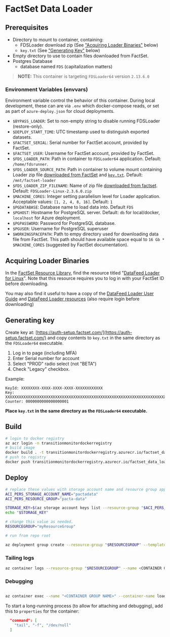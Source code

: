 # FactSet Data Loader

## Prerequisites

* Directory to mount to container, containing:
  * FDSLoader download zip (See ["Acquiring Loader Binaries"](#acquiring-loader-binaries) below)
  * `key.txt` (See ["Generating Key"](#generating-key) below)
* Empty directory to use to contain files downloaded from FactSet.
* Postgres Database
  * database named `FDS` (capitalization matters)

> **NOTE:** This container is targeting `FDSLoader64` version `2.13.6.0`

### Environment Variables (envvars)

Environment variable control the behavior of this container.
During local development, these can are via `.env` which docker-compose reads, or set as part of `azure-deploy.json` for cloud deployments.

* `$BYPASS_LOADER`: Set to non-empty string to disable running FDSLoader (restore-only).
* `$DEPLOY_START_TIME`: UTC timestamp used to distinguish exported datasets.
* `$FACTSET_SERIAL`: Serial number for FactSet account, provided by FactSet.
* `$FACTSET_USER`: Username for FactSet account, provided by FactSet.
* `$FDS_LOADER_PATH`: Path in container to `FDSLoader64` application. Default: `/home/fdsrunner`.
* `$FDS_LOADER_SOURCE_PATH`: Path in container to volume mount containing Loader zip file [downloaded from FactSet](#acquiring-loader-binaries) and [`key.txt`](#generating-key). Default: `/mnt/factset-loader`
* `$FDS_LOADER_ZIP_FILENAME`: Name of zip file [downloaded from factset](#acquiring-loader-binaries). Default: `FDSLoader-Linux-2.3.6.0.zip`
* `$MACHINE_CORES`: Integer setting parallelism level for Loader application. Acceptable values: `[1, 2, 4, 8, 16]`. Default: `1`
* `$PGDATABASE`: Database name to load data into. Default `FDS`
* `$PGHOST`: Hostname for PostgreSQL server. Default: `db` for local/docker, `localhost` for Azure deployment.
* `$PGPASSWORD`: Password for PostgreSQL database.
* `$PGUSER`: Username for PostgreSQL superuser
* `$WORKINGSPACEPATH`: Path to empy directory used for downloading data file from FactSet. This path should have available space equal to `16 Gb * $MACHINE_CORES` (suggested by FactSet documentation).

## Acquiring Loader Binaries

In the [FactSet Resource Library](https://go.factset.com/company/resource-library), find the resource titled "[DataFeed Loader for Linux](https://open.factset.com/api/public/media/download/resources/documents/af0def52-791d-47b9-9147-efe2c02e9f60/FDSLoader-Linux-2.13.6.0.zip)".
Note that this resource requires you to log in with your FactSet ID before downloading.

You may also find it useful to have a copy of the [DataFeed Loader User Guide](https://open.factset.com/api/public/media/download/resources/documents/542ad4eb-4d38-4b0e-b8af-0892289bc67b/DataFeed%20Loader%20User%20Guide%202.13.6.0.zip) and [DataFeed Loader resources](https://open.factset.com/api/public/media/download/resources/documents/4bd1a761-05e3-425f-8813-4f3b6c3c6a7f/resources.zip) (also require login before downloading)

## Generating key

Create key at: [https://auth-setup.factset.com/](https://auth-setup.factset.com/)
and copy contents to `key.txt` in the same directory as the `FDSLoader64` executable.

1. Log in to page (including MFA)
2. Enter Serial number for account
3. Select "PROD" radio select (not "BETA")
4. Check "Legacy" checkbox.

Example:

```text
KeyId: XXXXXXXX-XXXX-XXXX-XXXX-XXXXXXXXXXXX
Key: XXXXXXXXXXXXXXXXXXXXXXXXXXXXXXXXXXXXXXXXXXXXXXXXXXXXXXXXXXXXXXXXXXXXXXXXXXXXXXXXXXXXXXXXXXXXXXXXXXXXXXXXXXXXXXXXXXXXXXXXXXXXXXXX
Counter: 0000000000000000001
```

**Place `key.txt` in the same directory as the `FDSLoader64` executable.**

## Build

```sh
# login to docker registry
az acr login -n transitionmonitordockerregistry
# build image
docker build . -t transitionmonitordockerregistry.azurecr.io/factset_data_loader
# push to registry
docker push transitionmonitordockerregistry.azurecr.io/factset_data_loader:latest
```

## Deploy

```sh
# replace these values with storage account name and resource group appropriate to your deployment
ACI_PERS_STORAGE_ACCOUNT_NAME="pactadata"
ACI_PERS_RESOURCE_GROUP="pacta-data"

STORAGE_KEY=$(az storage account keys list --resource-group "$ACI_PERS_RESOURCE_GROUP" --account-name "$ACI_PERS_STORAGE_ACCOUNT_NAME" --query "[0].value" --output tsv)
echo "$STORAGE_KEY"
```

```sh
# change this value as needed.
RESOURCEGROUP="myResourceGroup"

# run from repo root

az deployment group create --resource-group "$RESOURCEGROUP" --template-file azure-deploy.json --parameters @azure-deploy.parameters.json

```

### Tailing logs

```sh
az container logs --resource-group "$RESOURCEGROUP" --name <CONTAINER GROUP NAME> --container-name loader-runner --follow
```

### Debugging

```sh

az container exec --name "<CONTAINER GROUP NAME>" --container-name loader-runner --resource-group $RESOURCEGROUP --exec-command "/bin/bash"

```

To start a long-running process (to allow for attaching and debugging), add this to `properties` for the container:

```json
  "command": [
    "tail", "-f", "/dev/null"
  ]
```
